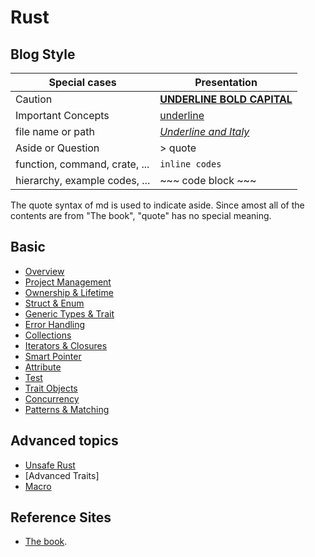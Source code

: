 # Rust

## Blog Style

| Special cases | Presentation |
| - | - |
| Caution | <u><b>UNDERLINE BOLD CAPITAL</b></u> |
| Important Concepts | <u>underline</u> |
| file name or path  | <u><i>Underline and Italy</i></u> |
| Aside or Question | > quote |
| function, command, crate, ... | `inline codes` |
| hierarchy, example codes, ... | ~~~ code block ~~~ |

The quote syntax of md is used to indicate aside. Since amost all of the contents are from "The book", "quote" has no special meaning.

## Basic

- [Overview](overview.md)
- [Project Management](project_management.md)
- [Ownership & Lifetime](ownership_lifetime.md)
- [Struct & Enum](struct_enum.md)
- [Generic Types & Trait](generic_types_traits.md)
- [Error Handling](error_handling.md)
- [Collections](collections.md)
- [Iterators & Closures](iter_closure.md)
- [Smart Pointer](smart_pointer.md)
- [Attribute](attribute.md)
- [Test](tests.md)
- [Trait Objects](trait_object.md)
- [Concurrency](threads.md)
- [Patterns & Matching](pattern.md)

## Advanced topics

- [Unsafe Rust](unsafe.md)
- [Advanced Traits]
- [Macro](macro.md)

## Reference Sites
- [The book](https://doc.rust-lang.org/book).